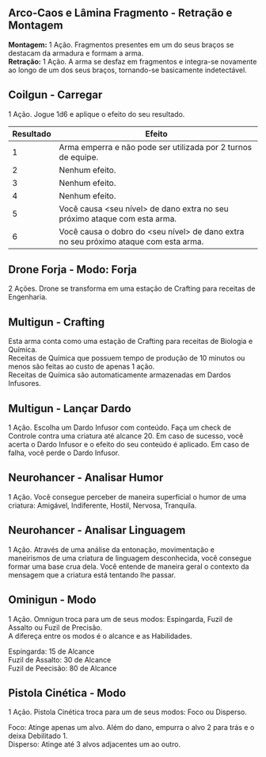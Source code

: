 ## Arco-Caos e Lâmina Fragmento - Retração e Montagem

**Montagem:** 1 Ação. Fragmentos presentes em um do seus braços se destacam da armadura e formam a arma.  
**Retração:** 1 Ação. A arma se desfaz em fragmentos e integra-se novamente ao longo de um dos seus braços, tornando-se basicamente indetectável.

## Coilgun - Carregar

1 Ação. Jogue 1d6 e aplique o efeito do seu resultado.

| Resultado | Efeito                                                                               |
| --------- | ------------------------------------------------------------------------------------ |
| 1         | Arma emperra e não pode ser utilizada por 2 turnos de equipe.                        |
| 2         | Nenhum efeito.                                                                       |
| 3         | Nenhum efeito.                                                                       |
| 4         | Nenhum efeito.                                                                       |
| 5         | Você causa <seu nível> de dano extra no seu próximo ataque com esta arma.            |
| 6         | Você causa o dobro do <seu nível> de dano extra no seu próximo ataque com esta arma. |

## Drone Forja - Modo: Forja

2 Ações. Drone se transforma em uma estação de Crafting para receitas de Engenharia.

## Multigun - Crafting

Esta arma conta como uma estação de Crafting para receitas de Biologia e Química.  
Receitas de Química que possuem tempo de produção de 10 minutos ou menos são feitas ao custo de apenas 1 ação.  
Receitas de Química são automaticamente armazenadas em Dardos Infusores.

## Multigun - Lançar Dardo

1 Ação. Escolha um Dardo Infusor com conteúdo. Faça um check de Controle contra uma criatura até alcance 20. Em caso de sucesso, você acerta o Dardo Infusor e o efeito do seu conteúdo é aplicado. Em caso de falha, você perde o Dardo Infusor.

## Neurohancer - Analisar Humor

1 Ação. Você consegue perceber de maneira superficial o humor de uma criatura: Amigável, Indiferente, Hostil, Nervosa, Tranquila.

## Neurohancer - Analisar Linguagem

1 Ação. Através de uma análise da entonação, movimentação e maneirismos de uma criatura de linguagem desconhecida, você consegue formar uma base crua dela. Você entende de maneira geral o contexto da mensagem que a criatura está tentando lhe passar.

## Ominigun - Modo

1 Ação. Omnigun troca para um de seus modos: Espingarda, Fuzil de Assalto ou Fuzil de Precisão.  
A difereça entre os modos é o alcance e as Habilidades.

Espingarda: 15 de Alcance  
Fuzil de Assalto: 30 de Alcance  
Fuzil de Peecisão: 80 de Alcance

## Pistola Cinética - Modo

1 Ação. Pistola Cinética troca para um de seus modos: Foco ou Disperso.

Foco: Atinge apenas um alvo. Além do dano, empurra o alvo 2 para trás e o deixa Debilitado 1.  
Disperso: Atinge até 3 alvos adjacentes um ao outro.
